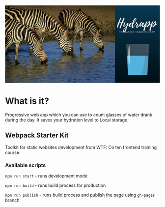 ![cover](./src/assets/img/cover.jpg)

# What is it?

Progressive web app which you can use to count glasses of water drank during the day. It saves your hydration level to Local storage. 

## Webpack Starter Kit 

Toolkit for static websites development from WTF: Co ten frontend training course.  

### Available scripts

`npm run start` - runs development mode

`npm run build` - runs build process for production

`npm run publish` - runs build process and publish the page using `gh-pages` branch
